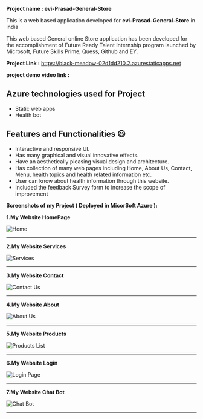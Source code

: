 

**Project name  : evi-Prasad-General-Store**

This is a web based application developed for **evi-Prasad-General-Store** in india

This web based General online Store application has been developed for the accomplishment of Future Ready Talent Internship program launched by Microsoft, Future Skills Prime, Quess, Github and EY.


**Project Link :** https://black-meadow-02d1dd210.2.azurestaticapps.net

**project demo video link :** 

## Azure technologies used for Project

- Static web apps
- Health bot

## Features and Functionalities 😃

- Interactive and responsive UI.
- Has many graphical and visual innovative effects.
- Have an aesthetically pleasing visual design and architecture.
- Has collection of many web pages including Home, About Us, Contact, Menu, health topics and health related information etc.
- User can know about health information through this website.
- Included the feedback Survey form to increase the scope of improvement 

**Screenshots of my Project ( Deployed in MicorSoft Azure ):**

**1.My Website HomePage** 

![Home](https://user-images.githubusercontent.com/110979904/207678445-ae791d7c-9caa-42c8-8891-840c174b4c26.PNG)

----------------------------------------------------------------------------------------------------------------------------
**2.My Website Services**

![Services](https://user-images.githubusercontent.com/110979904/207678510-4f271910-fcc8-4940-870d-8d3d90ccf827.PNG)

----------------------------------------------------------------------------------------------------------------------------
**3.My Website Contact**

![Contact Us](https://user-images.githubusercontent.com/110979904/207678579-72255fee-e549-4f2f-87c7-b4c6c06e1e17.PNG)

----------------------------------------------------------------------------------------------------------------------------
**4.My Website About**

![About Us](https://user-images.githubusercontent.com/110979904/207678641-3064b30f-450a-40a8-98e0-4ef1f62150ca.PNG)

----------------------------------------------------------------------------------------------------------------------------
**5.My Website Products**

![Products List](https://user-images.githubusercontent.com/110979904/207679201-baeb7aa6-ee9d-46f5-8af4-2db556907a5b.PNG)

----------------------------------------------------------------------------------------------------------------------------
**6.My Website Login**

![Login Page](https://user-images.githubusercontent.com/110979904/207679253-26f9da84-3ed1-4e96-b875-05af385591e6.PNG)

----------------------------------------------------------------------------------------------------------------------------
**7.My Website Chat Bot**

![Chat Bot](https://user-images.githubusercontent.com/110979904/207678711-c47597a6-3216-4034-b1ec-ecb04ba65a5f.PNG)

----------------------------------------------------------------------------------------------------------------------------
